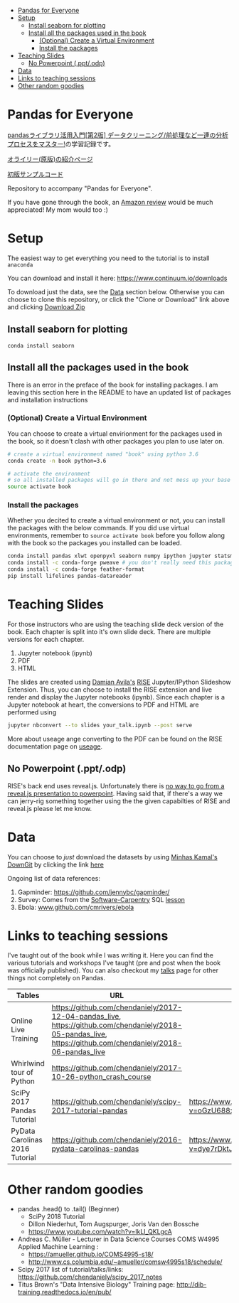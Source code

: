 <!--TOC using https://github.com/ekalinin/github-markdown-toc-->
<!--ts-->
   * [Pandas for Everyone](#pandas-for-everyone)
   * [Setup](#setup)
      * [Install seaborn for plotting](#install-seaborn-for-plotting)
      * [Install all the packages used in the book](#install-all-the-packages-used-in-the-book)
         * [(Optional) Create a Virtual Environment](#optional-create-a-virtual-environment)
         * [Install the packages](#install-the-packages)
   * [Teaching Slides](#teaching-slides)
      * [No Powerpoint (.ppt/.odp)](#no-powerpoint-pptodp)
   * [Data](#data)
   * [Links to teaching sessions](#links-to-teaching-sessions)
   * [Other random goodies](#other-random-goodies)

<!-- Added by: dchen, at: 2018-04-05T23:01-04:00 -->

<!--te-->

# Pandas for Everyone
[pandasライブラリ活用入門[第2版] データクリーニング/前処理など一連の分析プロセスをマスター!](https://book.impress.co.jp/books/1122101167)の学習記録です。

[オライリー(原版)の紹介ページ](https://www.oreilly.com/library/view/pandas-for-everyone/9780137891146/)

[初版サンプルコード](https://github.com/chendaniely/pandas_for_everyone)

Repository to accompany "Pandas for Everyone".

If you have gone through the book, an
[Amazon review](https://www.amazon.com/Pandas-Everyone-Analysis-Addison-Wesley-Analytics/dp/0134546938/ref=sr_1_1?ie=UTF8&qid=1522984377&sr=8-1&keywords=pandas+for+everyone)
would be much appreciated!
My mom would too :)

# Setup

The easiest way to get everything you need to the tutorial is to install `anaconda`

You can download and install it here: https://www.continuum.io/downloads

To download just the data, see the [Data](https://github.com/chendaniely/pandas_for_everyone#data) section below.
Otherwise you can choose to clone this repository, or click the "Clone or Download" link above and clicking [Download Zip](https://github.com/chendaniely/pandas_for_everyone/archive/master.zip)

## Install seaborn for plotting

`conda install seaborn`

## Install all the packages used in the book
There is an error in the preface of the book for installing packages.
I am leaving this section here in the README to have an updated list of packages and installation instructions

### (Optional) Create a Virtual Environment

You can choose to create a virtual envirionment for the packages used in the book,
so it doesn't clash with other packages you plan to use later on.

```bash
# create a virtual environment named "book" using python 3.6
conda create -n book python=3.6

# activate the environment
# so all installed packages will go in there and not mess up your base python environment
source activate book
```

### Install the packages

Whether you decited to create a virtual environment or not, you can install the packages with the below commands.
If you did use virtual environments, remember to `source activate book` before you follow along with the book
so the packages you installed can be loaded.

```bash
conda install pandas xlwt openpyxl seaborn numpy ipython jupyter statsmodels scikit-learn regex wget odo numba
conda install -c conda-forge pweave # you don't really need this package, it was used to build and create the book
conda install -c conda-forge feather-format
pip install lifelines pandas-datareader
```

# Teaching Slides

For those instructors who are using the teaching slide deck version of the book.
Each chapter is split into it's own slide deck.
There are multiple versions for each chapter.

1. Jupyter notebook (ipynb)
2. PDF
3. HTML

The slides are created using
[Damian Avila's](http://www.damian.oquanta.info/)
[RISE](https://damianavila.github.io/RISE/index.html)
Jupyter/IPython Slideshow Extension.
Thus, you can choose to install the RISE extension and live render and display the Jupyter notebooks (ipynb).
Since each chapter is a Jupyter notebook at heart, the conversions to PDF and HTML are performed using

```bash
jupyter nbconvert --to slides your_talk.ipynb --post serve
```

More about useage ange converting to the PDF can be found on the RISE documentation page on
[useage](https://damianavila.github.io/RISE/usage.html).

## No Powerpoint (.ppt/.odp)

RISE's back end uses reveal.js.
Unfortunately there is [no way to go from a reveal.js presentation to powerpoint](https://github.com/hakimel/reveal.js/issues/1702).
Having said that,
if there's a way we can jerry-rig something together using the the given capabilties of RISE and reveal.js please let me know.

# Data

You can choose to *just* download the datasets by using [Minhas Kamal's](https://minhaskamal.github.io/#/home) [DownGit](https://minhaskamal.github.io/DownGit/#/home) by clicking the link [here](https://minhaskamal.github.io/DownGit/#/home?url=https://github.com/chendaniely/pandas_for_everyone/tree/master/data)

Ongoing list of data references:

1. Gapminder: https://github.com/jennybc/gapminder/
2. Survey: Comes from the [Software-Carpentry](http://software-carpentry.org/) SQL [lesson](http://swcarpentry.github.io/sql-novice-survey)
3. Ebola: www.github.com/cmrivers/ebola

# Links to teaching sessions

I've taught out of the book while I was writing it.
Here you can find the various tutorials and workshops I've taught (pre and post when the book was officially published).
You can also checkout my [talks](http://chendaniely.github.io/talks/) page for other things not completely on Pandas.

| Tables        | URL         | Video |
| ------------- |-------------|-------|
| Online Live Training | https://github.com/chendaniely/2017-12-04-pandas_live, https://github.com/chendaniely/2018-05-pandas_live, https://github.com/chendaniely/2018-06-pandas_live |
| Whirlwind tour of Python | https://github.com/chendaniely/2017-10-26-python_crash_course |
| SciPy 2017 Pandas Tutorial | https://github.com/chendaniely/scipy-2017-tutorial-pandas | https://www.youtube.com/watch?v=oGzU688xCUs |
| PyData Carolinas 2016 Tutorial | https://github.com/chendaniely/2016-pydata-carolinas-pandas | https://www.youtube.com/watch?v=dye7rDktJ2E |

# Other random goodies

- pandas .head() to .tail() (Beginner)
    - SciPy 2018 Tutorial
    - Dillon Niederhut, Tom Augspurger, Joris Van den Bossche
    - https://www.youtube.com/watch?v=lkLl_QKLgcA
- Andreas C. Müller - Lecturer in Data Science Courses COMS W4995 Applied Machine Learning :
    - https://amueller.github.io/COMS4995-s18/
    - http://www.cs.columbia.edu/~amueller/comsw4995s18/schedule/
- Scipy 2017 list of tutorial/talks/links: https://github.com/chendaniely/scipy_2017_notes
- Titus Brown's "Data Intensive Biology" Training page: http://dib-training.readthedocs.io/en/pub/

